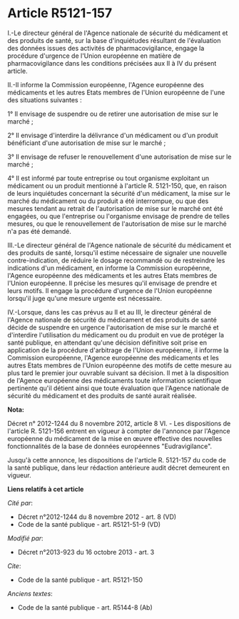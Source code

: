 # Article R5121-157

I.-Le directeur général de l'Agence nationale de sécurité du médicament et des produits de santé, sur la base d'inquiétudes
résultant de l'évaluation des données issues des activités de pharmacovigilance, engage la procédure d'urgence de l'Union
européenne en matière de pharmacovigilance dans les conditions précisées aux II à IV du présent article. 

II.-Il informe la Commission européenne, l'Agence européenne des médicaments et les autres Etats membres de l'Union
européenne de l'une des situations suivantes : 

1° Il envisage de suspendre ou de retirer une autorisation de mise sur le marché ; 

2° Il envisage d'interdire la délivrance d'un médicament ou d'un produit bénéficiant d'une autorisation de mise sur le
marché ; 

3° Il envisage de refuser le renouvellement d'une autorisation de mise sur le marché ; 

4° Il est informé par toute entreprise ou tout organisme exploitant un médicament ou un produit mentionné à l'article R.
5121-150, que, en raison de leurs inquiétudes concernant la sécurité d'un médicament, la mise sur le marché du médicament ou
du produit a été interrompue, ou que des mesures tendant au retrait de l'autorisation de mise sur le marché ont été engagées,
ou que l'entreprise ou l'organisme envisage de prendre de telles mesures, ou que le renouvellement de l'autorisation de mise
sur le marché n'a pas été demandé. 

III.-Le directeur général de l'Agence nationale de sécurité du médicament et des produits de santé, lorsqu'il estime
nécessaire de signaler une nouvelle contre-indication, de réduire le dosage recommandé ou de restreindre les indications d'un
médicament, en informe la Commission européenne, l'Agence européenne des médicaments et les autres Etats membres de l'Union
européenne. Il précise les mesures qu'il envisage de prendre et leurs motifs. Il engage la procédure d'urgence de l'Union
européenne lorsqu'il juge qu'une mesure urgente est nécessaire. 

IV.-Lorsque, dans les cas prévus au II et au III, le directeur général de l'Agence nationale de sécurité du médicament et des
produits de santé décide de suspendre en urgence l'autorisation de mise sur le marché et d'interdire l'utilisation du
médicament ou du produit en vue de protéger la santé publique, en attendant qu'une décision définitive soit prise en
application de la procédure d'arbitrage de l'Union européenne, il informe la Commission européenne, l'Agence européenne des
médicaments et les autres Etats membres de l'Union européenne des motifs de cette mesure au plus tard le premier jour
ouvrable suivant sa décision. Il met à la disposition de l'Agence européenne des médicaments toute information scientifique
pertinente qu'il détient ainsi que toute évaluation que l'Agence nationale de sécurité du médicament et des produits de santé
aurait réalisée.

**Nota:**

Décret n° 2012-1244 du 8 novembre 2012, article 8 VI. - Les dispositions de l'article R. 5121-156 entrent en vigueur à
compter de l'annonce par l'Agence européenne du médicament de la mise en œuvre effective des nouvelles fonctionnalités de la
base de données européennes "Eudravigilance".

Jusqu'à cette annonce, les dispositions de l'article R. 5121-157 du code de la santé publique, dans leur rédaction antérieure
audit décret demeurent en vigueur.

**Liens relatifs à cet article**

_Cité par_:

  - Décret n°2012-1244 du 8 novembre 2012 - art. 8 (VD)
  - Code de la santé publique - art. R5121-51-9 (VD)

_Modifié par_:

  - Décret n°2013-923 du 16 octobre 2013 - art. 3

_Cite_:

  - Code de la santé publique - art. R5121-150

_Anciens textes_:

  - Code de la santé publique - art. R5144-8 (Ab)
